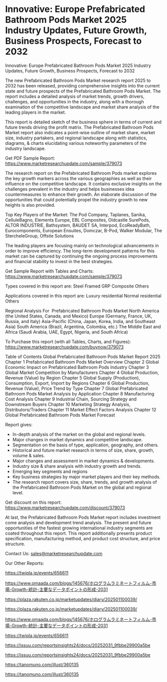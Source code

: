 # Innovative: Europe Prefabricated Bathroom Pods Market 2025 Industry Updates, Future Growth, Business Prospects, Forecast to 2032

Innovative: Europe Prefabricated Bathroom Pods Market 2025 Industry Updates, Future Growth, Business Prospects, Forecast to 2032

The new Prefabricated Bathroom Pods Market research report 2025 to 2032 has been released, providing comprehensive insights into the current state and future prospects of the Prefabricated Bathroom Pods Market. The report includes a detailed analysis of market trends, growth drivers, challenges, and opportunities in the industry, along with a thorough examination of the competitive landscape and market share analysis of the leading players in the market.

This report is detailed sketch of the business sphere in terms of current and future trends driving the profit matrix. The Prefabricated Bathroom Pods Market report also indicates a point-wise outline of market share, market size, industry partakers, and regional landscape along with statistics, diagrams, & charts elucidating various noteworthy parameters of the industry landscape.

Get PDF Sample Report: https://www.marketresearchupdate.com/sample/379073

The research report on the Prefabricated Bathroom Pods market explores the key growth markers across the various geographies as well as their influence on the competitive landscape. It contains exclusive insights on the challenges prevalent in the industry and helps businesses idea countermeasures to enhance their growth. An elaborate discussion of the opportunities that could potentially propel the industry growth to new heights is also provided.

Top Key Players of the Market:
The Pod Company, Taplanes, Sanika, CelluleBagno, Elements Europe, EBL Composites, Oldcastle SurePods, ALTOR INDUSTRIE, Bathsystem, BAUDET SA, Interpod, EcoReadyBath, Eurocomponents, European Ensuites, Domczar, B-Pod, Walker Modular, The StercheleGroup, Offsite Solutions


The leading players are focusing mainly on technological advancements in order to improve efficiency. The long-term development patterns for this market can be captured by continuing the ongoing process improvements and financial stability to invest in the best strategies.

Get Sample Report with Tables and Charts: https://www.marketresearchupdate.com/sample/379073

Types covered in this report are:
Steel Framed
GRP Composite
Others


Applications covered in this report are:
Luxury residential
Normal residential
Others


Regional Analysis For  Prefabricated Bathroom Pods Market
North America (the United States, Canada, and Mexico)
Europe (Germany, France, UK, Russia, and Italy)
Asia-Pacific (China, Japan, Korea, India, and Southeast Asia)
South America (Brazil, Argentina, Colombia, etc.)
The Middle East and Africa (Saudi Arabia, UAE, Egypt, Nigeria, and South Africa)

To Purchase this report (with all Tables, Charts, and Figures): https://www.marketresearchupdate.com/buynow/379073

Table of Contents
Global Prefabricated Bathroom Pods Market Report 2025
Chapter 1 Prefabricated Bathroom Pods Market Overview
Chapter 2 Global Economic Impact on Prefabricated Bathroom Pods Industry
Chapter 3 Global Market Competition by Manufacturers
Chapter 4 Global Production, Revenue (Value) by Region
Chapter 5 Global Supply (Production), Consumption, Export, Import by Regions
Chapter 6 Global Production, Revenue (Value), Price Trend by Type
Chapter 7 Global Prefabricated Bathroom Pods Market Analysis by Application
Chapter 8 Manufacturing Cost Analysis
Chapter 9 Industrial Chain, Sourcing Strategy and Downstream Buyers
Chapter 10 Marketing Strategy Analysis, Distributors/Traders
Chapter 11 Market Effect Factors Analysis
Chapter 12 Global Prefabricated Bathroom Pods Market Forecast

Report gives:

- In-depth analysis of the market on the global and regional levels.
- Major changes in market dynamics and competitive landscape.
- Segmentation on the basis of type, application, geography, and others.
- Historical and future market research in terms of size, share, growth, volume & sales.
- Major changes and assessment in market dynamics & developments.
- Industry size & share analysis with industry growth and trends.
- Emerging key segments and regions
- Key business strategies by major market players and their key methods.
- The research report covers size, share, trends, and growth analysis of the Prefabricated Bathroom Pods Market on the global and regional level.

Get discount on this report: https://www.marketresearchupdate.com/discount/379073

At last, the Prefabricated Bathroom Pods Market report includes investment come analysis and development trend analysis. The present and future opportunities of the fastest growing international industry segments are coated throughout this report. This report additionally presents product specification, manufacturing method, and product cost structure, and price structure.

Contact Us:
sales@marketresearchupdate.com

Our Other Reports:

https://twipla.jp/events/656611

https://www.omaada.com/blogs/145676/ホログラムラミネートフィルム-市場-Growth-統計-主要なデータポイントの形成-2031

https://plaza.rakuten.co.jp/marketupdates/diary/202501100039/

https://plaza.rakuten.co.jp/marketupdates/diary/202501100039/

https://www.omaada.com/blogs/145676/ホログラムラミネートフィルム-市場-Growth-統計-主要なデータポイントの形成-2031

https://twipla.jp/events/656611

https://issuu.com/reportsinsights24/docs/20252031_9fbbe29900a5be

https://issuu.com/reportsinsights24/docs/20252031_9fbbe29900a5be

https://tanomuno.com/illust/360135

https://tanomuno.com/illust/360135
